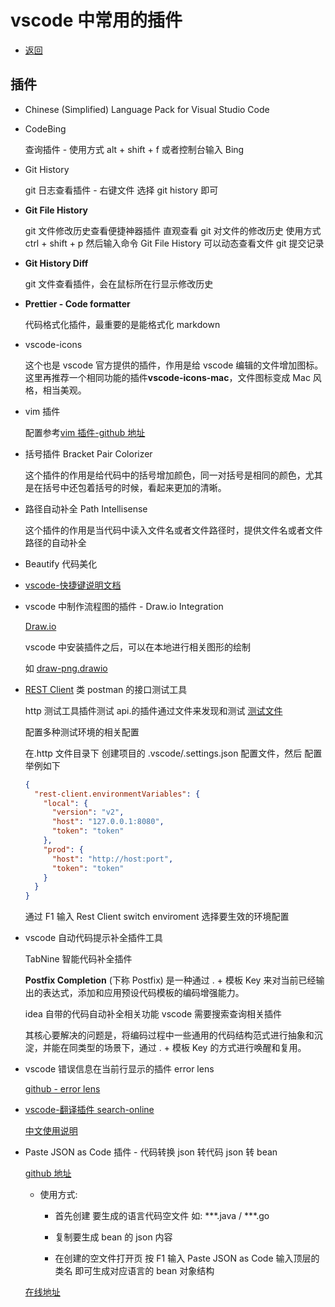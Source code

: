 # vscode 中常用的插件

- [返回](./README.md)

## 插件

- Chinese (Simplified) Language Pack for Visual Studio Code

- CodeBing

  查询插件 - 使用方式 alt + shift + f 或者控制台输入 Bing

- Git History

  git 日志查看插件 - 右键文件 选择 git history 即可

- **Git File History**

  git 文件修改历史查看便捷神器插件 直观查看 git 对文件的修改历史 使用方式 ctrl + shift + p 然后输入命令 Git File History 可以动态查看文件 git 提交记录

- **Git History Diff**

  git 文件查看插件，会在鼠标所在行显示修改历史

- **Prettier - Code formatter**

  代码格式化插件，最重要的是能格式化 markdown

- vscode-icons

  这个也是 vscode 官方提供的插件，作用是给 vscode 编辑的文件增加图标。这里再推荐一个相同功能的插件**vscode-icons-mac**，文件图标变成 Mac 风格，相当美观。

- vim 插件

  配置参考[vim 插件-github 地址](https://github.com/vscodevim/vim)

- 括号插件 Bracket Pair Colorizer

  这个插件的作用是给代码中的括号增加颜色，同一对括号是相同的颜色，尤其是在括号中还包着括号的时候，看起来更加的清晰。

- 路径自动补全 Path Intellisense

  这个插件的作用是当代码中读入文件名或者文件路径时，提供文件名或者文件路径的自动补全

- Beautify 代码美化

- [vscode-快捷键说明文档](https://code.visualstudio.com/shortcuts/keyboard-shortcuts-windows.pdf)

- vscode 中制作流程图的插件 - Draw.io Integration

  [Draw.io](https://app.diagrams.net/)

  vscode 中安装插件之后，可以在本地进行相关图形的绘制

  如 [draw-png.drawio](./draw-png.drawio)

- [REST Client](https://github.com/Huachao/vscode-restclient) 类 postman 的接口测试工具

  http 测试工具插件测试 api.的插件通过文件来发现和测试 [测试文件](./restclient.http)

  配置多种测试环境的相关配置

  在.http 文件目录下 创建项目的 .vscode/.settings.json 配置文件，然后 配置举例如下

  ```json
  {
    "rest-client.environmentVariables": {
      "local": {
        "version": "v2",
        "host": "127.0.0.1:8080",
        "token": "token"
      },
      "prod": {
        "host": "http://host:port",
        "token": "token"
      }
    }
  }
  ```

  通过 F1 输入 Rest Client switch enviroment 选择要生效的环境配置

- vscode 自动代码提示补全插件工具

  TabNine 智能代码补全插件

  **Postfix Completion** (下称 Postfix) 是一种通过 . + 模板 Key 来对当前已经输出的表达式，添加和应用预设代码模板的编码增强能力。

  idea 自带的代码自动补全相关功能 vscode 需要搜索查询相关插件

  其核心要解决的问题是，将编码过程中一些通用的代码结构范式进行抽象和沉淀，并能在同类型的场景下，通过 . + 模板 Key 的方式进行唤醒和复用。

- vscode 错误信息在当前行显示的插件 error lens

  [github - error lens](https://github.com/usernamehw/vscode-error-lens)

- [vscode-翻译插件 search-online](https://github.com/Wscats/search-online)

  [中文使用说明](https://gitee.com/wscats/search-online/blob/master/README.CN.md)

- Paste JSON as Code 插件 - 代码转换 json 转代码 json 转 bean

  [github 地址](https://github.com/quicktype/quicktype)

  - 使用方式:

    - 首先创建 要生成的语言代码空文件 如: \*\*\*.java / \*\*\*.go

    - 复制要生成 bean 的 json 内容

    - 在创建的空文件打开页 按 F1 输入 Paste JSON as Code 输入顶层的类名 即可生成对应语言的 bean 对象结构

  [在线地址](https://quicktype.io/)
